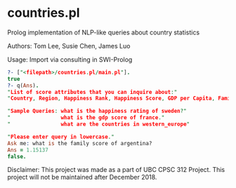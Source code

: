 # countries.pl

Prolog implementation of NLP-like queries about country statistics

Authors: Tom Lee, Susie Chen, James Luo

Usage: Import via consulting in SWI-Prolog

```prolog
?- ["<filepath>/countries.pl/main.pl"].
true
?- q(Ans).
"List of score attributes that you can inquire about:"
"Country, Region, Happiness Rank, Happiness Score, GDP per Capita, Family, Life Expectancy, Freedom, Government Corruption, Generosity, Dystopia Residual"

"Sample Queries: what is the happiness rating of sweden?"
"                what is the gdp score of france."
"                what are the countries in western_europe"

"Please enter query in lowercase."
Ask me: what is the family score of argentina?
Ans = 1.15137
false.
```

Disclaimer: This project was made as a part of UBC CPSC 312 Project. This project will not be maintained after December 2018.
